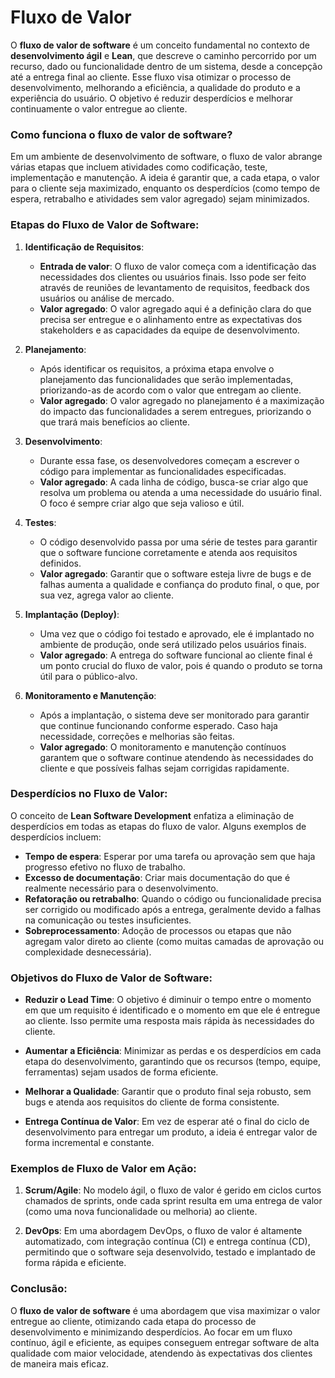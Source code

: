# Fluxo de Valor

O **fluxo de valor de software** é um conceito fundamental no contexto de **desenvolvimento ágil** e **Lean**, que descreve o caminho percorrido por um recurso, dado ou funcionalidade dentro de um sistema, desde a concepção até a entrega final ao cliente. Esse fluxo visa otimizar o processo de desenvolvimento, melhorando a eficiência, a qualidade do produto e a experiência do usuário. O objetivo é reduzir desperdícios e melhorar continuamente o valor entregue ao cliente.

### Como funciona o fluxo de valor de software?

Em um ambiente de desenvolvimento de software, o fluxo de valor abrange várias etapas que incluem atividades como codificação, teste, implementação e manutenção. A ideia é garantir que, a cada etapa, o valor para o cliente seja maximizado, enquanto os desperdícios (como tempo de espera, retrabalho e atividades sem valor agregado) sejam minimizados.

### Etapas do Fluxo de Valor de Software:

1. **Identificação de Requisitos**:
   - **Entrada de valor**: O fluxo de valor começa com a identificação das necessidades dos clientes ou usuários finais. Isso pode ser feito através de reuniões de levantamento de requisitos, feedback dos usuários ou análise de mercado.
   - **Valor agregado**: O valor agregado aqui é a definição clara do que precisa ser entregue e o alinhamento entre as expectativas dos stakeholders e as capacidades da equipe de desenvolvimento.

2. **Planejamento**:
   - Após identificar os requisitos, a próxima etapa envolve o planejamento das funcionalidades que serão implementadas, priorizando-as de acordo com o valor que entregam ao cliente.
   - **Valor agregado**: O valor agregado no planejamento é a maximização do impacto das funcionalidades a serem entregues, priorizando o que trará mais benefícios ao cliente.

3. **Desenvolvimento**:
   - Durante essa fase, os desenvolvedores começam a escrever o código para implementar as funcionalidades especificadas.
   - **Valor agregado**: A cada linha de código, busca-se criar algo que resolva um problema ou atenda a uma necessidade do usuário final. O foco é sempre criar algo que seja valioso e útil.

4. **Testes**:
   - O código desenvolvido passa por uma série de testes para garantir que o software funcione corretamente e atenda aos requisitos definidos.
   - **Valor agregado**: Garantir que o software esteja livre de bugs e de falhas aumenta a qualidade e confiança do produto final, o que, por sua vez, agrega valor ao cliente.

5. **Implantação (Deploy)**:
   - Uma vez que o código foi testado e aprovado, ele é implantado no ambiente de produção, onde será utilizado pelos usuários finais.
   - **Valor agregado**: A entrega do software funcional ao cliente final é um ponto crucial do fluxo de valor, pois é quando o produto se torna útil para o público-alvo.

6. **Monitoramento e Manutenção**:
   - Após a implantação, o sistema deve ser monitorado para garantir que continue funcionando conforme esperado. Caso haja necessidade, correções e melhorias são feitas.
   - **Valor agregado**: O monitoramento e manutenção contínuos garantem que o software continue atendendo às necessidades do cliente e que possíveis falhas sejam corrigidas rapidamente.

### Desperdícios no Fluxo de Valor:

O conceito de **Lean Software Development** enfatiza a eliminação de desperdícios em todas as etapas do fluxo de valor. Alguns exemplos de desperdícios incluem:

- **Tempo de espera**: Esperar por uma tarefa ou aprovação sem que haja progresso efetivo no fluxo de trabalho.
- **Excesso de documentação**: Criar mais documentação do que é realmente necessário para o desenvolvimento.
- **Refatoração ou retrabalho**: Quando o código ou funcionalidade precisa ser corrigido ou modificado após a entrega, geralmente devido a falhas na comunicação ou testes insuficientes.
- **Sobreprocessamento**: Adoção de processos ou etapas que não agregam valor direto ao cliente (como muitas camadas de aprovação ou complexidade desnecessária).

### Objetivos do Fluxo de Valor de Software:

- **Reduzir o Lead Time**: O objetivo é diminuir o tempo entre o momento em que um requisito é identificado e o momento em que ele é entregue ao cliente. Isso permite uma resposta mais rápida às necessidades do cliente.
  
- **Aumentar a Eficiência**: Minimizar as perdas e os desperdícios em cada etapa do desenvolvimento, garantindo que os recursos (tempo, equipe, ferramentas) sejam usados de forma eficiente.

- **Melhorar a Qualidade**: Garantir que o produto final seja robusto, sem bugs e atenda aos requisitos do cliente de forma consistente.

- **Entrega Contínua de Valor**: Em vez de esperar até o final do ciclo de desenvolvimento para entregar um produto, a ideia é entregar valor de forma incremental e constante.

### Exemplos de Fluxo de Valor em Ação:

1. **Scrum/Agile**: No modelo ágil, o fluxo de valor é gerido em ciclos curtos chamados de sprints, onde cada sprint resulta em uma entrega de valor (como uma nova funcionalidade ou melhoria) ao cliente.

2. **DevOps**: Em uma abordagem DevOps, o fluxo de valor é altamente automatizado, com integração contínua (CI) e entrega contínua (CD), permitindo que o software seja desenvolvido, testado e implantado de forma rápida e eficiente.

### Conclusão:

O **fluxo de valor de software** é uma abordagem que visa maximizar o valor entregue ao cliente, otimizando cada etapa do processo de desenvolvimento e minimizando desperdícios. Ao focar em um fluxo contínuo, ágil e eficiente, as equipes conseguem entregar software de alta qualidade com maior velocidade, atendendo às expectativas dos clientes de maneira mais eficaz.